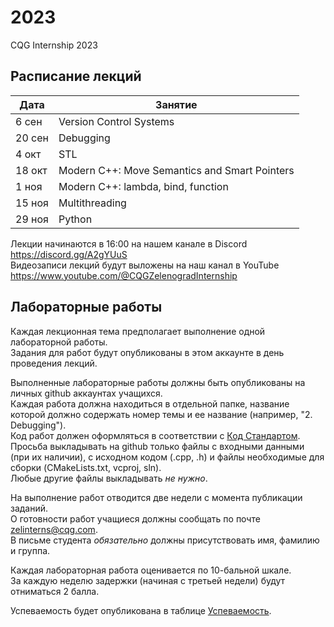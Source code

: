 # 2023
CQG Internship 2023

## Расписание лекций

 Дата  | Занятие
-------|--------
6  сен | Version Control Systems
20 сен | Debugging
4  окт | STL
18 окт | Modern C++: Move Semantics and Smart Pointers
1  ноя | Modern C++: lambda, bind, function
15 ноя | Multithreading
29 ноя | Python

Лекции начинаются в 16:00 на нашем канале в Discord https://discord.gg/A2gYUuS  
Видеозаписи лекций будут выложены на наш канал в YouTube https://www.youtube.com/@CQGZelenogradInternship

## Лабораторные работы

Каждая лекционная тема предполагает выполнение одной лабораторной работы.  
Задания для работ будут опубликованы в этом аккаунте в день проведения лекций.

Выполненные лабораторные работы должны быть опубликованы на личных github аккаунтах учащихся.  
Каждая работа должна находиться в отдельной папке, название которой должно содержать номер темы и ее название (например, "2. Debugging").  
Код работ должен оформляться в соответствии с [Код Стандартом](<CppCodingStandard.md>).  
Просьба выкладывать на github только файлы с входными данными (при их наличии), с исходном кодом (.cpp, .h) и файлы необходимые для сборки (CMakeLists.txt, vcproj, sln).  
Любые другие файлы выкладывать *не нужно*.

На выполнение работ отводится две недели с момента публикации заданий.  
О готовности работ учащиеся должны сообщать по почте zelinterns@cqg.com.  
В письме студента *обязательно* должны присутствовать имя, фамилию и группа.

Каждая лабораторная работа оценивается по 10-бальной шкале.  
За каждую неделю задержки (начиная с третьей недели) будут отниматься 2 балла.

Успеваемость будет опубликована в таблице [Успеваемость](<Scores.md>).
